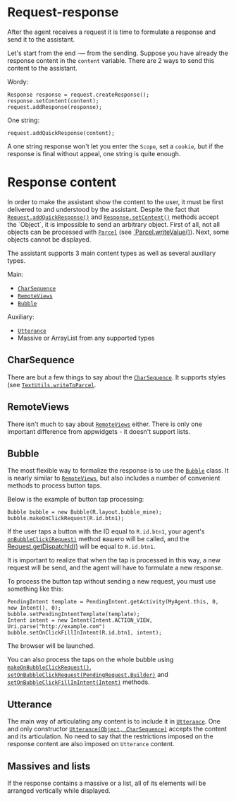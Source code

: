 ﻿﻿Request-response
===

After the agent receives a request it is time to formulate a response and send it to the assistant.

Let's start from the end ‧— from the sending. Suppose you have already the response content in the `content` variable. There are 2 ways to send this content to the assistant.

Wordy:

    Response response = request.createResponse();
    response.setContent(content);
    request.addResponse(response);

One string:

    request.addQuickResponse(content);

A one string response won't let you enter the `Scope`, set a `cookie`, but if the response is final without appeal, one string is quite enough.

Response content
===
In order to make the assistant show the content to the user, it must be first delivered to and understood by the assistant. Despite the fact that [`Request.addQuickResponse()`](http://voiceassistant.mobi/reference/mobi/voiceassistant/base/Request.html#addQuickResponse(java.lang.Object)) and [`Response.setContent()`](http://voiceassistant.mobi/reference/mobi/voiceassistant/base/Response.html#setContent(java.lang.Object)) methods accept the `Object`, it is impossible to send an arbitrary object. First of all, not all objects can be processed with [`Parcel`](http://developer.android.com/reference/android/os/Parcel.html) (see [`Parcel.writeValue()](http://developer.android.com/reference/android/os/Parcel.html#writeValue(java.lang.Object))). Next, some objects cannot be displayed.

The assistant supports 3 main content types as well as several auxiliary types.

Main:

- [`CharSequence`](http://developer.android.com/reference/java/lang/CharSequence.html)
- [`RemoteViews`](http://developer.android.com/reference/android/widget/RemoteViews.html)
- [`Bubble`](http://voiceassistant.mobi/reference/mobi/voiceassistant/client/content/Bubble.html)

Auxiliary:

- [`Utterance`](http://voiceassistant.mobi/reference/mobi/voiceassistant/base/content/Utterance.html)
- Massive or ArrayList from any supported types

CharSequence
---
There are but a few things to say about the [`CharSequence`](http://developer.android.com/reference/java/lang/CharSequence.html). It supports styles (see [`TextUtils.writeToParcel`](http://developer.android.com/reference/android/text/TextUtils.html#writeToParcel(java.lang.CharSequence,android.os.Parcel,int)).

RemoteViews
---
There isn't much to say about [`RemoteViews`](http://developer.android.com/reference/android/widget/RemoteViews.html) either. There is only one important difference from appwidgets - it doesn't support lists.

Bubble
---
The most flexible way to formalize the response is to use the [`Bubble`](http://voiceassistant.mobi/reference/mobi/voiceassistant/client/content/Bubble.html) class. It is nearly similar to [`RemoteViews`](http://developer.android.com/reference/android/widget/RemoteViews.html), but also includes a number of convenient methods to process button taps.

Below is the example of button tap processing:

    Bubble bubble = new Bubble(R.layout.bubble_mine);
    bubble.makeOnClickRequest(R.id.btn1);

If the user taps a button with the ID equal to `R.id.btn1`, your agent's [`onBubbleClick(Request)`](http://voiceassistant.mobi/reference/mobi/voiceassistant/client/AssistantAgent.html#onBubbleClick(mobi.voiceassistant.base.Request)) method вашего will be called, and the [Request.getDispatchId()](http://voiceassistant.mobi/reference/mobi/voiceassistant/base/Request.html#getDispatchId()) will be equal to `R.id.btn1`.

It is important to realize that when the tap is processed in this way, a new request will be send, and the agent will have to formulate a new response.

To process the button tap without sending a new request, you must use something like this:

    PendingIntent template = PendingIntent.getActivity(MyAgent.this, 0, new Intent(), 0);
    bubble.setPendingIntentTemplate(template);
    Intent intent = new Intent(Intent.ACTION_VIEW, Uri.parse("http://example.com")
    bubble.setOnClickFillInIntent(R.id.btn1, intent);

The browser will be launched.

You can also process the taps on the whole bubble using [`makeOnBubbleClickRequest()`](http://voiceassistant.mobi/reference/mobi/voiceassistant/client/content/Bubble.html#makeOnBubbleClickRequest()), [`setOnBubbleClickRequest(PendingRequest.Builder)`](http://voiceassistant.mobi/reference/mobi/voiceassistant/client/content/Bubble.html#setOnBubbleClickRequest(mobi.voiceassistant.base.PendingRequest.Builder)) and [`setOnBubbleClickFillInIntent(Intent)`](http://voiceassistant.mobi/reference/mobi/voiceassistant/client/content/Bubble.html#setOnBubbleClickFillInIntent(android.content.Intent)) methods.

Utterance
---
The main way of articulating any content is to include it in [`Utterance`](http://voiceassistant.mobi/reference/mobi/voiceassistant/base/content/Utterance.html). One and only constructor [`Utterance(Object, CharSequence)`](http://voiceassistant.mobi/reference/mobi/voiceassistant/base/content/Utterance.html#Utterance(java.lang.Object,java.lang.CharSequence)) accepts the content and its articulation. No need to say that the restrictions imposed on the response content are also imposed on `Utterance` content.

Massives and lists
---
If the response contains a massive or a list, all of its elements will be arranged vertically while displayed.
